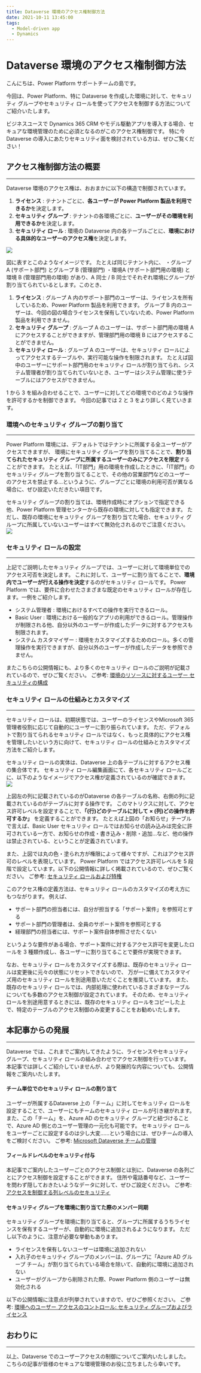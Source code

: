 ```yaml
---
title: Dataverse 環境のアクセス権制御方法
date: 2021-10-11 13:45:00
tags:
  - Model-driven app
  - Dynamics
---
```


#  Dataverse 環境のアクセス権制御方法

こんにちは、Power Platform サポートチームの島です。

今回は、Power Platform、特に Dataverse を作成した環境に対して、セキュリティ グループやセキュリティ ロールを使ってアクセスを制御する方法についてご紹介いたします。
<!-- more -->

ビジネスユースで Dynamics 365 CRM やモデル駆動アプリを導入する場合、セキュアな環境管理のために必須となるのがこのアクセス権制御です。
特に今 Dataverse の導入にあたりセキュリティ面を検討されている方は、ぜひご覧ください！

## アクセス権制御方法の概要
---
Dataverse 環境のアクセス権は、おおまかに以下の構造で制御されています。

1. **ライセンス** : テナントごとに、**各ユーザーが Power Platform 製品を利用できるか**を決定します。
2. **セキュリティ グループ** : テナントの各環境ごとに、**ユーザーがその環境を利用できるか**を決定します。
3. **セキュリティ ロール** : 環境の Dataverse 内の各テーブルごとに、**環境における具体的なユーザーのアクセス権**を決定します。



![](./About-security-role-in-Dataverse/img00-overall.PNG)

図に表すとこのようなイメージです。
たとえば同じテナント内に、
・グループ A (サポート部門) とグループ B (管理部門) 
・環境A (サポート部門用の環境) と環境 B (管理部門用の環境)
があり、A 同士 / B 同士でそれぞれ環境にグループが割り当てられているとします。このとき、
1. **ライセンス** :
グループ A 内のサポート部門のユーザーは、ライセンスを所有しているため、Power Platform 製品を利用できます。
グループ B 内のユーザーは、今回の図の場合ライセンスを保有していないため、Power Platform 製品を利用できません。
2. **セキュリティ グループ** :
グループ A のユーザーは、サポート部門用の環境 A にアクセスすることができますが、管理部門用の環境 B にはアクセスすることができません。
3. **セキュリティ ロール** :
グループ A のユーザーは、セキュリティ ロールによってアクセスするテーブルや、実行可能な操作を制限されます。
たとえば図中のユーザーにサポート部門用のセキュリティ ロールが割り当てられ、システム管理者が割り当てられていないとき、ユーザーはシステム管理に使うテーブルにはアクセスができません。

1 から 3 を組み合わせることで、ユーザーに対してどの環境でのどのような操作を許可するかを制御できます。
今回の記事では 2 と 3 をより詳しく見ていきます。


### 環境へのセキュリティ グループの割り当て
---
Power Platform 環境には、デフォルトではテナントに所属する全ユーザーがアクセスできますが、
環境にセキュリティ グループを割り当てることで、**割り当てられたセキュリティ グループに所属するユーザーのみにアクセスを限定**することができます。
たとえば、「IT部門」用の環境を作成したときに、「IT部門」のセキュリティ グループを割り当てることで、その他の営業部門などのユーザーのアクセスを禁止する…というように、グループごとに環境の利用可否が異なる場合に、ぜひ設定いただきたい項目です。

セキュリティ グループの割り当ては、環境作成時にオプションで指定できる他、Power Platform 管理センターから既存の環境に対しても指定できます。
ただし、既存の環境にセキュリティ グループを割り当てた場合、セキュリティ グループに所属していないユーザーはすべて無効化されるのでご注意ください。
![](./About-security-role-in-Dataverse/img01-SGsetting.PNG)


### セキュリティ ロールの設定
---
上記でご説明したセキュリティ グループでは、ユーザーに対して環境単位でのアクセス可否を決定します。
これに対して、ユーザーに割り当てることで、**環境内でユーザーが行える操作を決定**するのがセキュリティ ロールです。
Power Platform では、要件に合わせたさまざまな既定のセキュリティ ロールが存在します。一例をご紹介します。
- システム管理者 : 環境におけるすべての操作を実行できるロール。
- Basic User : 環境における一般的なアプリの利用ができるロール。管理操作が制限される他、自分以外のユーザーが作成したデータに対するアクセスも制限されます。
- システム カスタマイザー : 環境をカスタマイズするためのロール。多くの管理操作を実行できますが、自分以外のユーザーが作成したデータを参照できません。

またこちらの公開情報にも、より多くのセキュリティ ロールのご説明が記載されているので、ぜひご覧ください。
ご参考: [環境のリソースに対するユーザー セキュリティの構成](https://learn.microsoft.com/ja-jp/power-platform/admin/database-security)


### セキュリティ ロールの仕組みとカスタマイズ
---
セキュリティ ロールは、初期状態では、ユーザーのライセンスやMicrosoft 365 管理者役割に応じて自動的にユーザーに割り振られています。
ただ、デフォルトで割り当てられるセキュリティ ロールではなく、もっと具体的にアクセス権を管理したいという方に向けて、セキュリティ ロールの仕組みとカスタマイズ方法をご紹介します。

セキュリティ ロールの実体は、Dataverse 上の各テーブルに対するアクセス権の集合体です。
セキュリティ ロール編集画面にて、各セキュリティ ロールごとに、以下のようなイメージでアクセス権が定義されているのが確認できます。
![](./About-security-role-in-Dataverse/img02-rolesetting.PNG)

上図左の列に記載されているのがDataverse の各テーブルの名称、右側の列に記載されているのがテーブルに対する操作です。
このマトリクスに対して、アクセス許可レベルを設定することで、**「(行)どのテーブルに対して × (列)どの操作を許可するか」** を定義することができます。
たとえば上図の「お知らせ」テーブルで言えば、Basic User セキュリティ ロールではお知らせの読み込みは完全に許可されている一方で、お知らせの作成・書き込み・削除・追加…など、他の操作は禁止されている、ということが定義されています。

また、上図では丸の色・塗られ方が権限によって様々ですが、これはアクセス許可のレベルを表現しています。
Power Platform ではアクセス許可レベルを 5 段階で設定しています。以下の公開情報に詳しく掲載されているので、ぜひご覧ください。
ご参考: [セキュリティ ロールおよび特権](https://learn.microsoft.com/ja-jp/power-platform/admin/security-roles-privileges)

このアクセス権の定義方法は、セキュリティ ロールのカスタマイズの考え方にもつながります。
例えば、
- サポート部門の担当者には、自分が担当する「サポート案件」を参照可とする
- サポート部門の管理者は、全員のサポート案件を参照可とする
- 経理部門の担当者には、サポート案件自体参照させたくない

というような要件がある場合、サポート案件に対するアクセス許可を変更したロールを 3 種類作成し、各ユーザーに割り当てることで要件が実現できます。

なお、セキュリティ ロールをカスタマイズする際は、既存のセキュリティ ロールは変更後に元々の状態にリセットできないので、
万が一に備えてカスタマイズ用のセキュリティ ロールを別途用意いただくことを推奨しています。
また、既存のセキュリティ ロールでは、内部処理に使われているさまざまなテーブルについても多数のアクセス制御が設定されています。
そのため、セキュリティ ロールを別途用意するときには、既存のセキュリティ ロールをコピーした上で、特定のテーブルのアクセス制御のみ変更することをお勧めいたします。



## 本記事からの発展
---
Dataverse では、これまでご案内してきたように、ライセンスやセキュリティ グループ、セキュリティ ロールの組み合わせでアクセス制御を行っています。
本記事では詳しくご紹介していませんが、より発展的な内容についても、公開情報をご案内いたします。

#### チーム単位でのセキュリティ ロールの割り当て
ユーザーが所属するDataverse 上の「チーム」に対してセキュリティ ロールを設定することで、ユーザーにもチームのセキュリティ ロールが引き継がれます。
また、この「チーム」を、Azure AD のセキュリティ グループと紐づけることで、Azure AD 側とのユーザー管理の一元化も可能です。
セキュリティ ロールをユーザーごとに設定するのは少し大変……という場合には、ぜひチームの導入をご検討ください。
ご参考: [Microsoft Dataverse チームの管理](https://learn.microsoft.com/ja-jp/power-platform/admin/manage-teams)

#### フィールドレベルのセキュリティ付与
本記事でご案内したユーザーごとのアクセス制御とは別に、Dataverse の各列ごとにアクセス制御を設定することができます。
住所や電話番号など、ユーザーを問わず隠しておきたいようなデータに対して、ぜひご設定ください。
ご参考: [アクセスを制御する列レベルのセキュリティ](https://learn.microsoft.com/ja-jp/power-platform/admin/field-level-security)

#### セキュリティ グループを環境に割り当てた際のメンバー同期
セキュリティ グループを環境に割り当てると、グループに所属するうちライセンスを保有するユーザーが、自動的に環境に追加されるようになります。
ただし以下のように、注意が必要な挙動もあります。
- ライセンスを保有しないユーザーは環境に追加されない
- 入れ子のセキュリティ グループのメンバーは、グループに「Azure AD グループ チーム」が割り当てられている場合を除いて、自動的に環境に追加されない
- ユーザーがグループから削除された際、Power Platform 側のユーザーは無効化される

以下の公開情報に注意点が列挙されていますので、ぜひご参照ください。
ご参考: [環境へのユーザー アクセスのコントロール: セキュリティ グループおよびライセンス](https://learn.microsoft.com/ja-jp/power-platform/admin/control-user-access)


## おわりに
---
以上、Dataverse でのユーザーアクセスの制御についてご案内いたしました。
こちらの記事が皆様のセキュアな環境管理のお役に立ちましたら幸いです。
